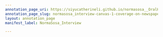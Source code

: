 ```yaml
---
annotation_page_uri: https://siyucatherineli.github.io/normasosa__OralHistory/annotations/normasosa_interview-canvas-1-coverage-on-newspaper-were-defensive--there-were-no-coverage-on-who-is-involoved-in-the-movements-.json
annotation_page_slug: normasosa_interview-canvas-1-coverage-on-newspaper-were-defensive--there-were-no-coverage-on-who-is-involoved-in-the-movements-
layout: annotation_page
manifest_label: NormaSosa_Interview

---
```

